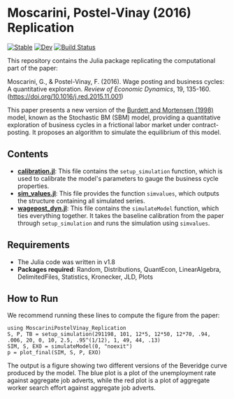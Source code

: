 # Moscarini, Postel-Vinay (2016) Replication

[![Stable](https://img.shields.io/badge/docs-stable-blue.svg)](https://PATRASBastien.github.io/MoscariniPostelVinay_Replication.jl/stable/)
[![Dev](https://img.shields.io/badge/docs-dev-blue.svg)](https://PATRASBastien.github.io/MoscariniPostelVinay_Replication.jl/dev/)
[![Build Status](https://github.com/PATRASBastien/MoscariniPostelVinay_Replication.jl/actions/workflows/CI.yml/badge.svg?branch=master)](https://github.com/PATRASBastien/MoscariniPostelVinay_Replication.jl/actions/workflows/CI.yml?query=branch%3Amaster)

This repository contains the Julia package replicating the computational part of the paper:

Moscarini, G., & Postel-Vinay, F. (2016). Wage posting and business cycles: A quantitative exploration. *Review of Economic Dynamics*, 19, 135-160. (https://doi.org/10.1016/j.red.2015.11.001)

This paper presents a new version of the [Burdett and Mortensen (1998)](https://doi.org/10.2307/2527292) model, known as the Stochastic BM (SBM) model, providing a quantitative exploration of business cycles in a frictional labor market under contract-posting. It proposes an algorithm to simulate the equilibrium of this model. 

## Contents

- [**calibration.jl**](calibration.jl): This file contains the `setup_simulation` function, which is used to calibrate the model's parameters to gauge the business cycle properties.
- [**sim_values.jl**](sim_values.jl): This file provides the function `simvalues`, which outputs the structure containing all simulated series.
- [**wagepost_dyn.jl**](wagepost_dyn.jl): This file contains the `simulateModel` function, which ties everything together. It takes the baseline calibration from the paper through `setup_simulation` and runs the simulation using `simvalues`.

## Requirements
- The Julia code was written in v1.8
- **Packages required**:
Random, Distributions, QuantEcon, LinearAlgebra, DelimitedFiles, Statistics, Kronecker, JLD, Plots

## How to Run

We recommend running these lines to compute the figure from the paper:

<pre><code>using MoscariniPostelVinay_Replication
S, P, TB = setup_simulation(291198, 101, 12*5, 12*50, 12*70, .94, .006, 20, 0, 10, 2.5, .95^(1/12), 1, 49, 44, .13)
SIM, S, EXO = simulateModel(0, "noexit")
p = plot_final(SIM, S, P, EXO)
</code></pre>

The output is a figure showing two different versions of the Beveridge curve produced by the model. The blue plot is a plot of the unemployment rate against aggregate job adverts, while the red plot is a plot of aggregate worker search effort against aggregate job adverts.





